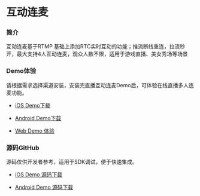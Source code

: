 # 互动连麦

### 简介

互动连麦基于RTMP 基础上添加RTC实时互动的功能；推流断线重连，拉流秒开，最大支持4人互动连麦，观众人数不限，适用于游戏直播、美女秀场等场景

### Demo体验

请根据需求选择渠道安装，安装完直播互动连麦Demo后，可体验在线直播多人连麦功能。

- [iOS Demo下载](https://fir.im/pknv)

- [Android Demo下载](https://fir.im/xuye)

- [Web Demo 体验](https://beyond.anyrtc.io/demo/lianmai)

### 源码GitHub

源码仅供开发者参考，适用于SDK调试，便于快速集成。

- [iOS Demo 源码下载](https://github.com/AnyRTC/anyRTC-RTMPC-iOS)

- [Android Demo 源码下载](https://github.com/anyRTC/anyRTC-RTMPC-Android)
